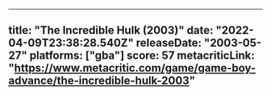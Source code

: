 
---
title: "The Incredible Hulk (2003)"
date: "2022-04-09T23:38:28.540Z"
releaseDate: "2003-05-27"
platforms: ["gba"]
score: 57
metacriticLink: "https://www.metacritic.com/game/game-boy-advance/the-incredible-hulk-2003"
---
